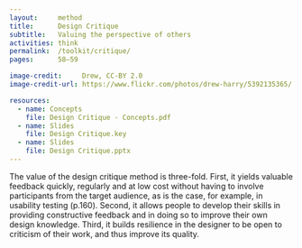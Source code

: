 ```yaml
---
layout:     method
title:      Design Critique
subtitle:   Valuing the perspective of others
activities: think
permalink:  /toolkit/critique/
pages:      58–59

image-credit:     Drew, CC-BY 2.0
image-credit-url: https://www.flickr.com/photos/drew-harry/5392135365/

resources:
  - name: Concepts
    file: Design Critique - Concepts.pdf
  - name: Slides
    file: Design Critique.key
  - name: Slides
    file: Design Critique.pptx
---
```


The value of the design critique method is three-fold. First, it yields valuable feedback quickly, regularly and at low cost without having to involve participants from the target audience, as is the case, for example, in usability testing (p.160). Second, it allows people to develop their skills in providing constructive feedback and in doing so to improve their own design knowledge. Third, it builds resilience in the designer to be open to criticism of their work, and thus improve its quality.